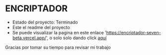 <h1>ENCRIPTADOR</h1>

-  Estado del proyecto: Terminado
-  Este el readme del proyecto
-  Se puede visualizar la pagina en este enlace 'https://encriptador-seven-beta.vercel.app/', o solo solo dando click <a href="https://encriptador-seven-beta.vercel.app/">aquí</a>

Gracias por tomar su tiempo para revisar mi trabajo
